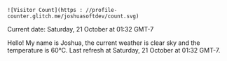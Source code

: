```
![Visitor Count](https : //profile-counter.glitch.me/joshuasoftdev/count.svg)
```
Current date: Saturday, 21 October at 01:32 GMT-7

Hello! My name is Joshua, the current weather is clear sky and the temperature is 60°C.
Last refresh at Saturday, 21 October at 01:32 GMT-7.
